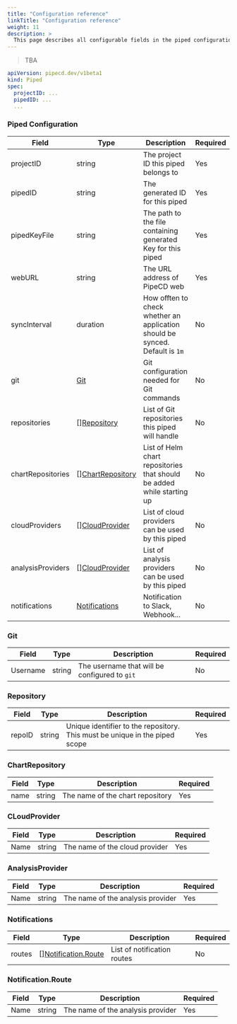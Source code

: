 ```yaml
---
title: "Configuration reference"
linkTitle: "Configuration reference"
weight: 11
description: >
  This page describes all configurable fields in the piped configuration.
---
```


> TBA

``` yaml
apiVersion: pipecd.dev/v1beta1
kind: Piped
spec:
  projectID: ...
  pipedID: ...
  ...
```

### Piped Configuration

| Field | Type | Description | Required |
|-|-|-|-|
| projectID | string | The project ID this piped belongs to | Yes |
| pipedID | string | The generated ID for this piped | Yes |
| pipedKeyFile | string | The path to the file containing generated Key for this piped | Yes |
| webURL | string | The URL address of PipeCD web | Yes |
| syncInterval | duration | How offten to check whether an application should be synced. Default is `1m` | No |
| git | [Git](/docs/operator-manual/piped/configuration-reference/#git) | Git configuration needed for Git commands  | No |
| repositories | [][Repository](/docs/operator-manual/piped/configuration-reference/#repository) | List of Git repositories this piped will handle | No |
| chartRepositories | [][ChartRepository](/docs/operator-manual/piped/configuration-reference/#chartrepository) | List of Helm chart repositories that should be added while starting up | No |
| cloudProviders | [][CloudProvider](/docs/operator-manual/piped/configuration-reference/#cloudprovider) | List of cloud providers can be used by this piped | No |
| analysisProviders | [][CloudProvider](/docs/operator-manual/piped/configuration-reference/#analysisprovider) | List of analysis providers can be used by this piped | No |
| notifications | [Notifications](/docs/operator-manual/piped/configuration-reference/#notifications) | Notification to Slack, Webhook... | No |

### Git

| Field | Type | Description | Required |
|-|-|-|-|
| Username | string | The username that will be configured to `git` | No |

### Repository

| Field | Type | Description | Required |
|-|-|-|-|
| repoID | string | Unique identifier to the repository. This must be unique in the piped scope | Yes |

### ChartRepository

| Field | Type | Description | Required |
|-|-|-|-|
| name | string | The name of the chart repository | Yes |

### CLoudProvider

| Field | Type | Description | Required |
|-|-|-|-|
| Name | string | The name of the cloud provider | Yes |

### AnalysisProvider

| Field | Type | Description | Required |
|-|-|-|-|
| Name | string | The name of the analysis provider | Yes |

### Notifications

| Field | Type | Description | Required |
|-|-|-|-|
| routes | [][Notification.Route](/docs/operator-manual/piped/configuration-reference/#notificationroute) | List of notification routes | No |

### Notification.Route

| Field | Type | Description | Required |
|-|-|-|-|
| Name | string | The name of the analysis provider | Yes |
